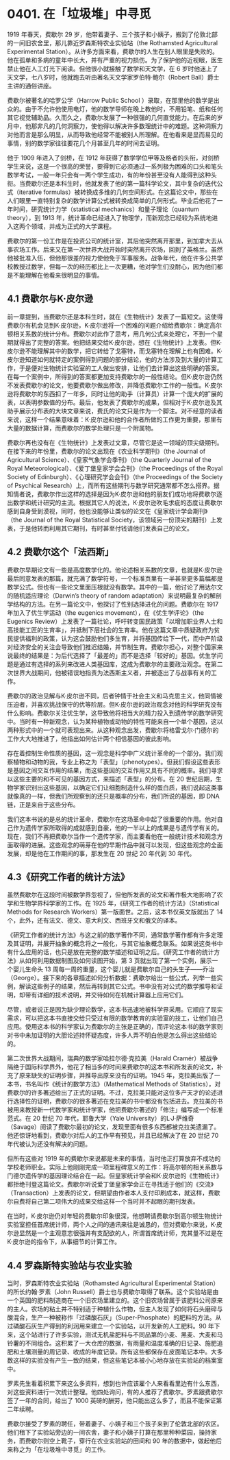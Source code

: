 # 0401. 在「垃圾堆」中寻觅

1919 年春天，费歇尔 29 岁，他带着妻子、三个孩子和小姨子，搬到了伦敦北部的一间旧农舍里，那儿靠近罗森斯特农业实验站（the Rothamsted Agricultural Experimental Station）。从许多方面来看，费歇尔的人生在别人眼里是失败的。他在孤单和多病的童年中长大，并有严重的视力损伤。为了保护他的近视眼，医生禁止他在人工灯光下阅读。但他很小就接触了数学和天文学，在 6 岁时他迷上了天文学，七八岁时，他就跑去听由著名天文学家罗伯特·鲍尔（Robert Ball）爵士主讲的通俗讲座。

费歇尔被著名的哈罗公学（Harrow Public School ）录取，在那里他的数学是出众的。由于不允许他使用电灯，他的数学导师在晚上教他时，不用铅笔、纸和任何其它视觉辅助品。久而久之，费歇尔发展了一种很强的几何直觉能力。在后来的岁月中，他那非凡的几何洞察力，使他得以解决许多数理统计中的难题。这种洞察力对他而言是那么明显，从而导致他经常不能被别人所理解。在他看来是显而易见的事情，别的数学家往往要花几个月甚至几年的时间去证明。

他于 1909 年进入了剑桥，在 1912 年获得了数学学位甲等及格者的头衔，对剑桥学生来说，这是一个很高的荣誉，要得到它必须通过一系列极为困难的口头和笔头数学考试，一般一年只会有一两个学生成功，有的年份甚至没有人能得到这种头衔。当费歇尔还是本科生时，他就发表了他的第一篇科学论文，其中复杂的迭代公式（iterative formulas）被转换成多维的几何空间形式。在这篇论文中，那些在人们眼里一直特别复杂的数学计算公式被转换成简单的几何形式。毕业后他花了一年时间，研究统计力学（statistical mechanics）和量子理论（quantum theory），到 1913 年，统计革命已经进入了物理学，而新观念已经较为系统地进入这两个领域，并成为正式的大学课程。

费歇尔的第一份工作是在投资公司的统计室，其后他突然离开那里，到加拿大去从事农场工作。后来又在第一次世界大战开始时突然离开农场，回到了英格兰。虽然他被批准入伍，但他那很差的视力使他免于军事服务。战争年代，他在许多公共学校教授过数学，但每一次的经历都比上一次更糟，他对学生们没耐心，因为他们都是不能理解在他看来很明显的事情。

## 4.1 费歇尔与K·皮尔逊

前一章提到，当费歇尔还是本科生时，就在《生物统计》发表了一篇短文。这使得费歇尔有机会见到K·皮尔逊，K·皮尔逊将一个困难的问题介绍给费歇尔：确定高尔顿相关系数的统计分布。费歇尔对此作了思考，用几何公式来处理它，不到一个星期就得出了完整的答案。他把结果交给K·皮尔逊，想在《生物统计》上发表。但K·皮尔逊不能理解其中的数学，把它转给了戈塞特，而戈塞特在理解上也有困难。K·皮尔逊知道如何就特定的案例得到问题的部分结论，他的方法涉及到大量的计算工作，于是便对生物统计实验室的工人做出安排，让他们去计算出这些明确的答案。在每一个案例中，所得到的答案都更加支持费歇尔的一般性结论。但K·皮尔逊仍然不发表费歇尔的论文，他要费歇尔做出修改，并降低费歇尔工作的一般性。K·皮尔逊将费歇尔的东西扣了一年多，同时让他的助手（计算员）计算一个庞大的扩展的表，以表明参数值的分布。最后，他发表了费歇尔的成果，但相对于K·皮尔逊及其助手展示分布表的大块文章来说，费氏的论文只是作为一个脚注。对不经意的读者来说，这样一个结果意味着：K·皮尔逊和他的合作者所做的工作更为重要，那里有大量的数据计算，而费歇尔的数学处理只是一个附属物。

费歇尔再也没有在《生物统计》上发表过文章，尽管它是这一领域的顶尖级期刊。在接下来的年份里，费歇尔的论文出现在《农业科学期刊》（the Journal of Agricultural Science）、《皇家气象学会季刊》（the Quarterly Journal of the Royal Meteorological）、《爱丁堡皇家学会会刊》（the Proceedings of the Royal Society of Edinburgh）、《心理研究学会会刊》（the Proceedings of the Society of Psychical Research）上，而所有这些期刊与数学研究通常都不怎么搭界。据知情者说，费歇尔作出这样的选择是因为K·皮尔逊和他的朋友们成功地将费歇尔逐出数学和统计研究的主流。根据其它人的说法，K·皮尔逊吹毛求疵的态度让费歇尔感到自身受到漠视，同时，他也没能够让类似的论文在《皇家统计学会期刊》（the Journal of the Royal Statistical Society，该领域另一份顶尖的期刊）上发表，于是他转而利用其它期刊，有时甚至付钱请他们发表自己的论文。

## 4.2 费歇尔这个「法西斯」

费歇尔早期论文有一些是高度数学化的。他论述相关系数的文章，也就是K·皮尔逊最后同意发表的那篇，就充满了数学符号，一个标准页里有一半甚至更多篇幅都是数学公式。但也有一些论文里面压根就没有数学。其中的一篇，他讨论了用达尔文的随机适应理论（Darwin’s theory of random adaptation）来说明最复杂的解剖学结构的方法。在另一篇论文中，他探讨了性别选择进化的问题。费歇尔在 1917 年加入了优生学运动（the eugenics movement），在《优生学评论》（the Eugenics Review）上发表了一篇社论，呼吁转变国民政策「以增加职业界人士和高技能工匠的生育率」，并抵制下层社会的生育率。他在这篇文章中质疑政府为贫民提供福利的政策，认为这会鼓励他们多生育，并将基因传给下一代，而中产阶级对经济安全的关注会导致他们推迟结婚，并节制生育。费歇尔担心，对整个国家来说最终的结果是：为后代选择了「最差的」而不是选择「较好的」基因。优生学问题是通过有选择的系列来改进人类基因库，这成为费歇尔的主要政治观念。在第二次世界大战期间，他被错误地指责为法西斯主义者，并被逐出了与战事有关的工作。

费歇尔的政治见解与K·皮尔逊不同，后者钟情于社会主义和马克思主义，他同情被压迫者，并喜欢挑战保守的优等阶层。但K·皮尔逊的政治观念对他的科学研究没有什么影响。费歇尔关注优生学，这导致他将相当大的精力投入到遗传学的数学研究中。当时有一种新观念，认为某种植物或动物的特性可能来自一个单个基因，这以两种形式中的一个就可表现出来。从这种观念出发，费歇尔将格雷戈尔·门德尔的工作大大地推进了，他指出如何估计两个相信基因的彼此影响。

存在着控制生命性质的基因，这一观念是科学中广义统计革命的一个部分。我们观察植物和动物的我，专业上称之为「表型」（phenotypes）。但我们假设这些表形是基因之间交互作用的结果，而这些基因的交互作用又具有不同的概率。我们寻求以这些主要的和不可见的基因方式，来描述「表型」的分布。在 20 世纪后期，生物学家识别出这些基因，以确定它们让细胞制造什么样的蛋白质，我们说起这类事就像真的一样，但我们所观察到的还只是概率的分布，我们所说的基因，即 DNA 链，正是来自于这些分布。

我们这本书说的是总的统计革命，费歇尔在这场革命中起了很重要的作用。他对自己作为遗传学家所取得的成就感到自豪，他的一半以上的成果是与遗传学有关的。现在，我们不再把费歇尔当作一个遗传学家，而主要看他在一般统计技术和观念方面取得的进展。这些观念的萌芽在他的早期作品中就可以发现，但这些观念的全面发展，却是他在工作期间的事，那发生在 20 世纪 20 年代到 30 年代。

## 4.3《研究工作者的统计方法》

虽然费歇尔在这段时间被数学界忽视了，但他所发表的论文和著作极大地影响了农学和生物学界科学家的工作。在 1925 年，《研究工作者的统计方法》（Statistical Methods for Research Workers）第一版面世。之后，这本书仅英文版就出了 14 个，此外，还有法文、德文、意大利文、西班牙文和俄文的译本。

《研究工作者的统计方法》与这之前的数学著作不同，通常数学著作都有许多定理及其证明，并展开抽象的概念将之一般化，与其它抽象概念联系。如果说这类书中有什么应用的话，也只是放在完整的数学描述和证明之后。《研究工作者的统计方法》从如何利用数据制图及如何读图开始，第 3 页就出现了第一个实例，展示一个婴儿生命头 13 周每一周的重量，这个婴儿就是费歇尔自己的头生子——乔治（George）。接下来的各章描述如何分析数据：费歇尔给出一些公式，列举一些实例，解读这些例子的结果，然后再转到其它公式。书中没有对公式的数学推导和证明，却带有详细的技术说明，并交待如何在机械计算器上应用它们。

尽管，或者说正是因为缺少理论数学，这本书迅速地被科学界采用。它顺应了现实需求，可以把这本书直接交给只受过有限的数学教育的实验室的技工，让他们自己应用。使用这本书的科学家认为费歇尔的主张是正确的，而评论这本书的数学家则对书中未加证明的大胆论述持怀疑态度，许多人弄不明白他是怎么得出这些结论的。

第二次世界大战期间，瑞典的数学家哈拉尔德·克拉美（Harald Cramér）被战争隔绝于国际科学界外，他花了相当多的时间来费歇尔的这本书和所发表的论文，补充了原来缺失的证明步骤，并推导出原来没有的证明。1945 年，克拉美出版了一本书，书名叫作《统计的数学方法》（Mathematical Methods of Statistics），对费歇尔的许多著述给出了正式的证明。不过，克拉美只能对这位多产天才的论述进行选择性的证明，费歇尔的很多著述在克拉美的书中都没有包括进去。克拉美的书被用来教授新一代数学家和统计学家，他把费歇尔著述的「修注」编写成一个标准范式。在 20 世纪 70 年代，耶鲁大学（Yale University）的L·J·萨维奇（Savage）阅读了费歇尔最初的论文，发现里面有很多东西都被克拉美遗漏了。他还惊讶地看到，费歇尔对后人的工作早有预见，并且已经解决了在 20 世纪 70 年代被认为还没有解决的问题。

但所有这些对 1919 年的费歇尔来说都是未来的事情，当时他正打算放弃不成功的学校老师职业。实际上他刚刚完成一项里程碑意义的工作：将高尔顿的相关系数与门德尔遗传学的基因理论结合在一起。但皇家统计学会和K·皮尔逊的《生物统计》都拒绝刊登这篇论文。费歇尔听说爱丁堡皇家学会正在寻找适于他们的《交流》（Transaction）上发表的论文，但期望由作者本人支付印刷成本，就这样，费歇尔自费将自己第二项伟大的成果交给这样一个当时并不起眼的期刊发表。

在当时，K·皮尔逊仍对年轻的费歇尔印象很深，他想聘请费歇尔到高尔顿生物统计实验室担任首席统计师，两个人之间的通讯来往是诚恳的，但对费歇尔来说，K·皮尔逊显然是一个主观意志很强并有支配欲的人，所谓首席统计师，充其量不过是在K·皮尔逊的指令下，从事细节的计算工作。

## 4.4 罗森斯特实验站与农业实验

当时，罗森斯特农业实验站（Rothamsted Agricultural Experimental Station）的所长约翰·罗素（John Russell）爵士也与费歇尔取得了联系。这个实验站是由一个英国的肥料制造商在一个旧农场里建立的。这个旧农场曾属于该肥料公司原来的主人。农场的粘土并不特别适于种植什么作物，但主人发现了如何将石头磨碎与酸混合，生产一种被称作「过磷酸石灰」（Super-Phosphate）的肥料的方法。从过磷酸石灰生产得到的利润用来建立一个实验站，以开发新的人工肥料。90 年下来，这个站进行了许多实验，测试无机盐肥料与不同品第的小麦、黑麦、大麦和马铃薯的不同组合。这积累了一大仓库的数据，有雨量和温度准确的日记录、施肥追肥和土壤测量的周记录、收成的年度记录。所有这些都保存在皮面笔记本中。大多数这样的实验没有产生一致的结果，但这些笔记本被小心地存放在实验站的档案室中。

罗素先生看着积累下来这么多资料，想到也许应该雇个人来看看里边有什么东西，对这些资料进行一次统计整理。他四处询问，有的人推荐了费歇尔。罗素跟费歇尔签了一年的合同，给出了 1000 英磅的酬劳，他只能出这么多了，而且不能保证第二年续聘。

费歇尔接受了罗素的聘任，带着妻子、小姨子和三个孩子来到了伦敦北部的农区。他们租下了实验站旁边的一间农舍，妻子和小姨子打算在那里种种菜园，操持家务，而费歇尔则空上靴子，穿行在农业实验站的田间和 90 年的数据中，做起他后来称之为「在垃圾堆中寻觅」的工作。